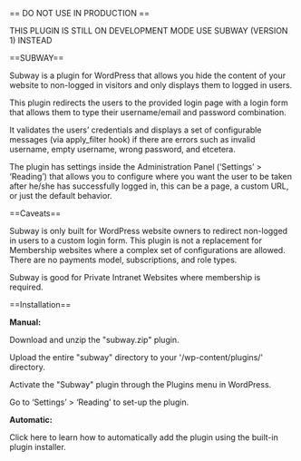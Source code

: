 == DO NOT USE IN PRODUCTION ==

THIS PLUGIN IS STILL ON DEVELOPMENT MODE USE SUBWAY (VERSION 1) INSTEAD


==SUBWAY==

Subway is a plugin for WordPress that allows you hide the content of your website to non-logged in visitors and only displays them to logged in users. 

This plugin redirects the users to the provided login page with a login form that allows them to type their username/email and password combination. 

It validates the users’ credentials and displays a set of configurable messages (via apply_filter hook) if there are errors such as invalid username, empty username, wrong password, and etcetera.

The plugin has settings inside the Administration Panel (‘Settings’ > ‘Reading’) that allows you to configure where you want the user to be taken after he/she has successfully logged in, this can be a page, a custom URL, or just the default behavior.

==Caveats==

Subway is only built for WordPress website owners to redirect non-logged in users to a custom login form. This plugin is not a replacement for Membership websites where a complex set of configurations are allowed. There are no payments model, subscriptions, and role types.

Subway is good for Private Intranet Websites where membership is required.

==Installation==

<strong>Manual:</strong>

Download and unzip the "subway.zip" plugin.

Upload the entire "subway" directory to your '/wp-content/plugins/' directory.

Activate the "Subway" plugin through the Plugins menu in WordPress.

Go to ‘Settings’ > ‘Reading’ to set-up the plugin.


<strong>Automatic:</strong>

Click here to learn how to automatically add the plugin using the built-in plugin installer.